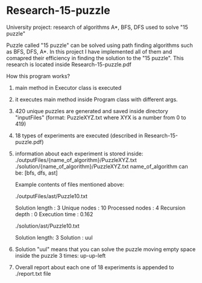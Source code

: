 # Research-15-puzzle
University project: research of algorithms A*, BFS, DFS used to solve "15 puzzle"

Puzzle called "15 puzzle" can be solved using path finding algorithms such as BFS, DFS, A*.
In this project I have implemented all of them and comapred their efficiency in finding the solution to the "15 puzzle".
This research is located inside Research-15-puzzle.pdf


How this program works?

1) main method in Executor class is executed
2) it executes main method inside Program class with different args.
3) 420 unique puzzles are generated and saved inside directory "inputFiles" (format: PuzzleXYZ.txt where XYX is a number from 0 to 419)
4) 18 types of experiments are executed (described in Research-15-puzzle.pdf)
5) information about each experiment is stored inside: 
      ./outputFiles/{name_of_algorithm}/PuzzleXYZ.txt
      ./solution/{name_of_algorithm}/PuzzleXYZ.txt
   name_of_algorithm can be: [bfs, dfs, ast]
   
   Example contents of files mentioned above:
   
   ./outputFiles/ast/Puzzle10.txt
   
    Solution length        : 3
    Unique nodes           : 10
    Processed nodes        : 4
    Recursion depth        : 0
    Execution time         : 0.162
    
    ./solution/ast/Puzzle10.txt
    
    Solution length: 3
    Solution       : uul
   
6) Solution "uul" means that you can solve the puzzle moving empty space inside the puzzle 3 times: up-up-left
7) Overall report about each one of 18 experiments is appended to ./report.txt file
